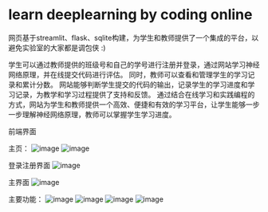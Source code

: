 # learn deeplearning by coding online

网页基于streamlit、flask、sqlite构建，为学生和教师提供了一个集成的平台，以避免实验室的大家都是调包侠 :)


学生可以通过教师提供的班级号和自己的学号进行注册并登录，通过网站学习神经网络原理，并在线提交代码进行评估。
同时，教师可以查看和管理学生的学习记录和累计分数。
网站能够判断学生提交的代码的输出，记录学生的学习进度和学习记录，为教学和学习过程提供了支持和反馈。
通过结合在线学习和实践编程的方式，网站为学生和教师提供一个高效、便捷和有效的学习平台，让学生能够一步一步理解神经网络原理，教师可以掌握学生学习进度。

前端界面

主页：
![image](https://github.com/Sonya747/learn-deeplearning-by-coding-online-web/assets/170918569/20371029-4d17-4325-96e2-eb435cccb704)
![image](https://github.com/Sonya747/learn-deeplearning-by-coding-online-web/assets/170918569/4e81ce57-382d-405b-8232-23ab17f777f2)

登录注册界面
![image](https://github.com/Sonya747/learn-deeplearning-by-coding-online-web/assets/170918569/91f82c8d-6a74-4c7f-88ad-eb56997aef79)

主界面
![image](https://github.com/Sonya747/learn-deeplearning-by-coding-online-web/assets/170918569/455494a3-cac0-4049-a208-8ce03826a427)


主要功能：
![image](https://github.com/Sonya747/learn-deeplearning-by-coding-online-web/assets/170918569/8d48268b-4479-4d73-ab84-0a34e111a394)
![image](https://github.com/Sonya747/learn-deeplearning-by-coding-online-web/assets/170918569/4ac520d2-fd6d-42f1-9822-401cad47f8bf)
![image](https://github.com/Sonya747/learn-deeplearning-by-coding-online-web/assets/170918569/3deb7dae-8735-4a3c-979f-c73dcaf758b8)
![image](https://github.com/Sonya747/learn-deeplearning-by-coding-online-web/assets/170918569/40c0f97d-e9ac-4b18-bef5-57722629587e)
